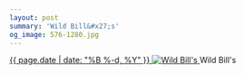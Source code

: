 ```yaml
---
layout: post
summary: 'Wild Bill&#x27;s'
og_image: 576-1280.jpg
---
```


<p>
 <time>
  <a href="/576">
   {{ page.date | date: "%B %-d, %Y" }}
  </a>
 </time>
 <a href="/576">
  <img alt="Wild Bill's" data-taken="11/29/2016" sizes="(min-width: 700px) 50vw, calc(100vw - 2rem)" src="{{ site.assets_url }}/576-640.jpg" srcset="{{ site.assets_url }}/576-320.jpg 320w, {{ site.assets_url }}/576-640.jpg 640w, {{ site.assets_url }}/576-960.jpg 960w, {{ site.assets_url }}/576-1280.jpg 1280w"/>
 </a>
 <span>
  Wild Bill's
 </span>
</p>
